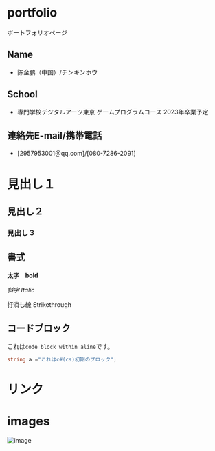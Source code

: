 # portfolio
ポートフォリオページ
## Name
- 陈金鹏（中国）/チンキンホウ
## School
- 専門学校デジタルアーツ東京 ゲームプログラムコース 2023年卒業予定
## 連絡先E-mail/携帯電話
- [2957953001＠qq.com]/[080-7286-2091]

# 見出し１

## 見出し２

### 見出し３

## 書式
**太字**　**bold**

*斜字* *Italic*

~~打消し線~~ ~~Strikethrough~~

## コードブロック
これは`code block within aline`です。

```cs
string a ="これはc#(cs)初期のブロック";
```

# リンク

[]()

# images
![image](image/iroiro.png)

